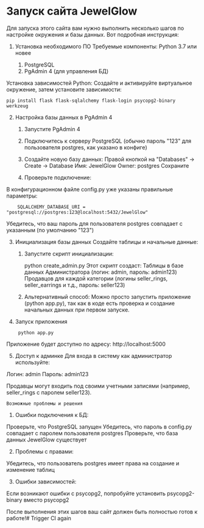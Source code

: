 # Запуск сайта JewelGlow
Для запуска этого сайта вам нужно выполнить несколько шагов по настройке окружения и базы данных. Вот подробная инструкция:

1. Установка необходимого ПО
Требуемые компоненты:
Python 3.7 или новее

   1. PostgreSQL
   2. PgAdmin 4 (для управления БД)

Установка зависимостей Python:
Создайте и активируйте виртуальное окружение, затем установите зависимости:

    pip install flask flask-sqlalchemy flask-login psycopg2-binary werkzeug

2. Настройка базы данных в PgAdmin 4

    1. Запустите PgAdmin 4
    2. Подключитесь к серверу PostgreSQL (обычно пароль "123" для пользователя postgres, как указано в конфиге)
    3. Создайте новую базу данных:
 Правой кнопкой на "Databases" → Create → Database
 Имя: JewelGlow
 Owner: postgres
 Сохраните

    4. Проверьте подключение:

В конфигурационном файле config.py уже указаны правильные параметры:

        SQLALCHEMY_DATABASE_URI = "postgresql://postgres:123@localhost:5432/JewelGlow"
Убедитесь, что ваш пароль для пользователя postgres совпадает с указанным (по умолчанию "123")

3. Инициализация базы данных
Создайте таблицы и начальные данные:

    1. Запустите скрипт инициализации:

        python create_admin.py
Этот скрипт создаст:
Таблицы в базе данных
Администратора (логин: admin, пароль: admin123)
Продавцов для каждой категории (логины seller_rings, seller_earrings и т.д., пароль: seller123)

    2. Альтернативный способ:
Можно просто запустить приложение (python app.py), так как в коде есть проверка и создание начальных данных при первом запуске.

4. Запуск приложения

        python app.py
Приложение будет доступно по адресу: http://localhost:5000

5. Доступ к админке
Для входа в систему как администратор используйте:

Логин: admin
Пароль: admin123

Продавцы могут входить под своими учетными записями (например, seller_rings с паролем seller123).


    Возможные проблемы и решения
   1. Ошибки подключения к БД:

Проверьте, что PostgreSQL запущен
Убедитесь, что пароль в config.py совпадает с паролем пользователя postgres
Проверьте, что база данных JewelGlow существует

   2. Проблемы с правами:

Убедитесь, что пользователь postgres имеет права на создание и изменение таблиц

   3. Ошибки зависимостей:

Если возникают ошибки с psycopg2, попробуйте установить psycopg2-binary вместо psycopg2

После выполнения этих шагов ваш сайт должен быть полностью готов к работе!#   T r i g g e r   C I   a g a i n 
 
 
